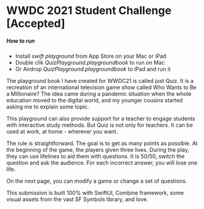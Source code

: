 #  WWDC 2021 Student Challenge [Accepted] #

##### How to run

- Install *swift playground* from App Store on your Mac or iPad
- Double clik *QuizPlayground.playgroundbook* to run on Mac
- Or Airdrop *QuizPlayground.playgroundbook* to iPad and run it

The playground book I have created for WWDC21 is called just Quiz. It is a recreation of an international television game show called Who Wants to Be a Millionaire? The idea came during a pandemic situation when the whole education moved to the digital world, and my younger cousins started asking me to explain some topic. 

This playground can also provide support for a teacher to engage students with interactive study methods. But Quiz is not only for teachers. It can be used at work, at home - wherever you want.

The rule is straightforward. The goal is to get as many points as possible. At the beginning of the game, the players given three lives.  During the play, they can use lifelines to aid them with questions. It is 50/50, switch the question and ask the audience. For each incorrect answer, you will lose one life.

On the next page, you can modify a game or change a set of questions.

This submission is built 100% with SwiftUI, Combine framework, some visual assets from the vast SF Symbols library, and love.
